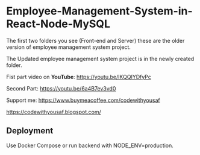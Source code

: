 # Employee-Management-System-in-React-Node-MySQL
The first two folders you see (Front-end and Server) these are the older version of employee management system project.

The Updated employee management system project is in the newly created folder.

Fist part video on **YouTube**: https://youtu.be/IKQQIYDfyPc

Second Part: https://youtu.be/6a4B7ev3vd0

Support me: https://www.buymeacoffee.com/codewithyousaf

https://codewithyousaf.blogspot.com/

## Deployment
Use Docker Compose or run backend with NODE_ENV=production.
